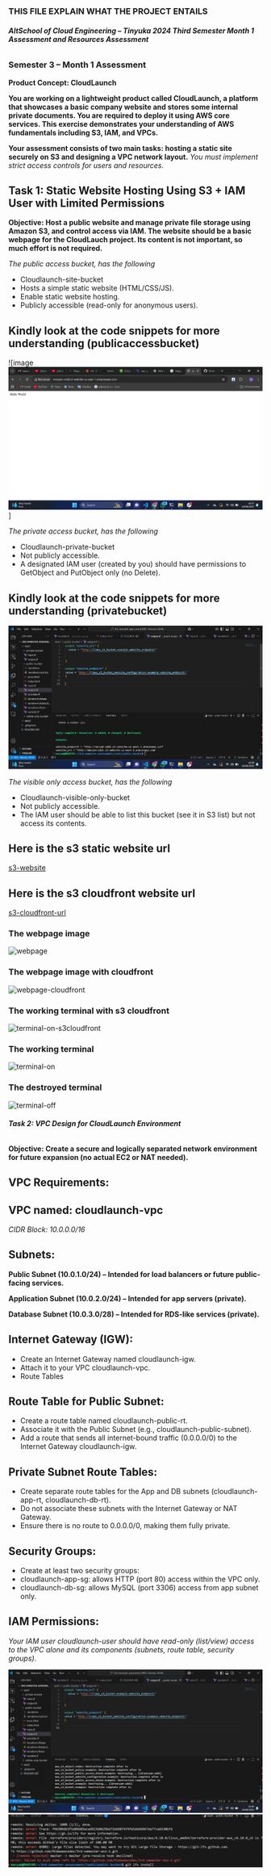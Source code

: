 ### THIS FILE EXPLAIN WHAT THE PROJECT ENTAILS

###### **AltSchool of Cloud Engineering – Tinyuka 2024 Third Semester  Month 1 Assessment and Resources  Assessment**
### **Semester 3 – Month 1 Assessment**


**Product Concept: CloudLaunch**

**You are working on a lightweight product called CloudLaunch, a platform that showcases a basic company website and stores some internal private documents. You are required to deploy it using AWS core services. This exercise demonstrates your understanding of AWS fundamentals including S3, IAM, and VPCs.**


**Your assessment consists of two main tasks: hosting a static site securely on S3 and designing a VPC network layout.**
*You must implement strict access controls for users and resources.*


## **Task 1: Static Website Hosting Using S3 + IAM User with Limited Permissions**
**Objective: Host a public website and manage private file storage using Amazon S3, and control access via IAM. The website should be a basic webpage for the CloudLauch project. Its content is not important, so much effort is not required.**

*The public access bucket, has the following*

- Cloudlaunch-site-bucket
- Hosts a simple static website (HTML/CSS/JS).
- Enable static website hosting.
- Publicly accessible (read-only for anonymous users).

## Kindly look at the code snippets for more understanding (publicaccessbucket)

![image![image1](<Screenshot 2025-08-24 163729.png>)]

*The private access bucket, has the following*

- Cloudlaunch-private-bucket
- Not publicly accessible.
- A designated IAM user (created by you) should have permissions to GetObject and PutObject only (no Delete).

## Kindly look at the code snippets for more understanding (privatebucket)
![image2](<Screenshot 2025-08-24 163829.png>)


*The visible only access bucket, has the following*

- Cloudlaunch-visible-only-bucket
- Not publicly accessible.
- The IAM user should be able to list this bucket (see it in S3 list) but not access its contents.

## Here is the s3 static website url
[s3-website](http://cloud-launch-site-bucket-gabriel.s3-website-us-east-1.amazonaws.com)

## Here is the s3 cloudfront website url
[s3-cloudfront-url](http://cloud-launch-site-bucket-gabriel.s3-website-us-east-1.amazonaws.com)

### The webpage image
![webpage](./Task1/publicaccessbucket/s3-website.png)

### The webpage image with cloudfront
![webpage-cloudfront](./Task1/publicaccessbucket/s3cloudfront.png)

### The working terminal with s3 cloudfront
![terminal-on-s3cloudfront](./Task1/publicaccessbucket/s3cloudfront2.png)

### The working terminal
![terminal-on](./Task1/publicaccessbucket/s3-terminal1-cdn.png)



### The destroyed terminal
![terminal-off](./Task1/publicaccessbucket/s3-terminal.cdn.destroy2.png)




###### **Task 2: VPC Design for CloudLaunch Environment**
**Objective: Create a secure and logically separated network environment for future expansion (no actual EC2 or NAT needed).**



## VPC Requirements:
## **VPC named: cloudlaunch-vpc**
*CIDR Block: 10.0.0.0/16*

## Subnets:
**Public Subnet (10.0.1.0/24) – Intended for load balancers or future public-facing services.**

**Application Subnet (10.0.2.0/24) – Intended for app servers (private).**

**Database Subnet (10.0.3.0/28) – Intended for RDS-like services (private).**

## Internet Gateway (IGW):
- Create an Internet Gateway named cloudlaunch-igw.
- Attach it to your VPC cloudlaunch-vpc.
- Route Tables

## Route Table for Public Subnet:
- Create a route table named cloudlaunch-public-rt.
- Associate it with the Public Subnet (e.g., cloudlaunch-public-subnet).
- Add a route that sends all internet-bound traffic (0.0.0.0/0) to the Internet Gateway cloudlaunch-igw.

## Private Subnet Route Tables:
- Create separate route tables for the App and DB subnets (cloudlaunch-app-rt, cloudlaunch-db-rt).
- Do not associate these subnets with the Internet Gateway or NAT Gateway.
- Ensure there is no route to 0.0.0.0/0, making them fully private.

## Security Groups:
- Create at least two security groups:
- cloudlaunch-app-sg: allows HTTP (port 80) access within the VPC only.
- cloudlaunch-db-sg: allows MySQL (port 3306) access from app subnet only.

##  IAM Permissions:
*Your IAM user cloudlaunch-user should have read-only (list/view) access to the VPC alone and its components (subnets, route table, security groups).*

![image3](<Screenshot 2025-08-24 164011.png>)
![image4](<Screenshot 2025-08-24 202932.png>)
